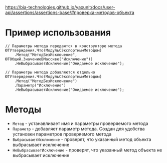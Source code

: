 https://bia-technologies.github.io/yaxunit/docs/user-api/assertions/assertions-base/#проверка-методов-объекта
# Пример использования
```bsl
// Параметры метода передаются в конструкторе метода
ЮТУтверждения.Что(МодульСЭкспортнымМетодом)
	.Метод("МетодБезИсключение", ЮТОбщий.ЗначениеВМассиве("Исключение"))
	.НеВыбрасываетИсключение("Ожидаемое исключение");

// Параметры метода добавляются отдельно
ЮТУтверждения.Что(МодульСЭкспортнымМетодом)
	.Метод("МетодБезИсключение")
	.Параметр("Исключение")
	.НеВыбрасываетИсключение("Ожидаемое исключение");
```
# Методы
- `Метод` - устанавливает имя и параметры проверяемого метода
- `Параметр` - добавляет параметр метода. Создан для удобства установки параметров проверяемого метода
- `ВыбрасываетИсключение` - проверят, что указанный метод объекта выбрасывает исключение
- `НеВыбрасываетИсключение` - проверят, что указанный метод объекта не выбрасывает исключение